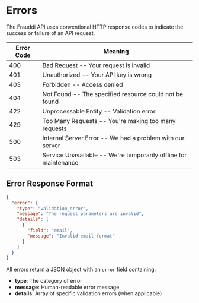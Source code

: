 # Errors

The Frauddi API uses conventional HTTP response codes to indicate the success or failure of an API request.

Error Code | Meaning
---------- | -------
400 | Bad Request -- Your request is invalid
401 | Unauthorized -- Your API key is wrong
403 | Forbidden -- Access denied
404 | Not Found -- The specified resource could not be found
422 | Unprocessable Entity -- Validation error
429 | Too Many Requests -- You're making too many requests
500 | Internal Server Error -- We had a problem with our server
503 | Service Unavailable -- We're temporarily offline for maintenance

## Error Response Format

```json
{
  "error": {
    "type": "validation_error",
    "message": "The request parameters are invalid",
    "details": [
      {
        "field": "email",
        "message": "Invalid email format"
      }
    ]
  }
}
```

All errors return a JSON object with an `error` field containing:

- **type**: The category of error
- **message**: Human-readable error message  
- **details**: Array of specific validation errors (when applicable)
